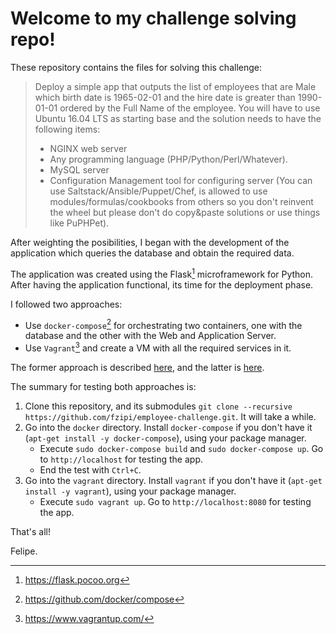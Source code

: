 # Welcome to my challenge solving repo!

These repository contains the files for solving this challenge:

> Deploy a simple app that outputs the list of employees that are Male which birth date is 1965-02-01 and the hire date is greater than 1990-01-01 ordered by the Full Name of the employee.
>  You will have to use Ubuntu 16.04 LTS as starting base and the solution needs to have the following items:
>
>  - NGINX web server
>  - Any programming language (PHP/Python/Perl/Whatever).
>  - MySQL server
>  - Configuration Management tool for configuring server (You can use Saltstack/Ansible/Puppet/Chef, is allowed to use modules/formulas/cookbooks from others so you don't reinvent the wheel but please don't do copy&paste solutions or use things like PuPHPet).

After weighting the posibilities, I began with the development of the application which queries the database and obtain the required data.

The application was created using the Flask[^1] microframework for Python. After having the application functional, its time for the deployment phase.

I followed two approaches:

 - Use `docker-compose`[^2] for orchestrating two containers, one with the database and the other with the Web and Application Server.
 - Use `Vagrant`[^3] and create a VM with all the required services in it.

The former approach is described [here](docker/README.md), and the latter is [here](vagrant/README.md).

The summary for testing both approaches is:

1. Clone this repository, and its submodules `git clone --recursive https://github.com/fzipi/employee-challenge.git`. It will take a while.
3. Go into the `docker` directory. Install `docker-compose` if you don't have it (```apt-get install -y docker-compose```), using your package manager.
   - Execute `sudo docker-compose build` and `sudo docker-compose up`. Go to `http://localhost` for testing the app.
   - End the test with `Ctrl+C`.
4. Go into the `vagrant` directory. Install `vagrant` if you don't have it (```apt-get install -y vagrant```), using your package manager.
   - Execute `sudo vagrant up`. Go to `http://localhost:8080` for testing the app.

That's all!

Felipe.

[^1]: https://flask.pocoo.org
[^2]: https://github.com/docker/compose
[^3]: https://www.vagrantup.com/

